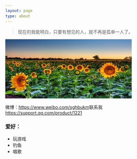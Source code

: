 ```yaml
---
layout: page
type: about
---
```

>现在的我能明白，只要有想见的人，就不再是孤单一人了。

![avatar](/assets/images/about_pic.jpg)

微博：<https://www.weibo.com/sghbukm>联系我<https://support.qq.com/product/1221>

### 爱好：
+ 玩游戏
+ 钓鱼
+ 唱歌

